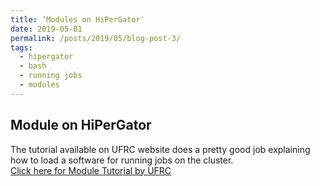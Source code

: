 ```yaml
---
title: ‘Modules on HiPerGator'
date: 2019-05-01
permalink: /posts/2019/05/blog-post-3/
tags:
  - hipergator
  - bash
  - running jobs
  - modules
---
```



Module on HiPerGator
------ 
The tutorial available on UFRC website does a pretty good job explaining how to load a software for running jobs on the cluster.  
[Click here for Module Tutorial by UFRC](https://help.rc.ufl.edu/doc/Modules_Basic_Usage) 

